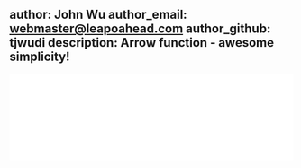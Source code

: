 author: John Wu
author_email: webmaster@leapoahead.com
author_github: tjwudi
description: Arrow function - awesome simplicity!
---

<iframe height='154' scrolling='no' src='//codepen.io/tjwudi/embed/RPKqbq/?height=154&theme-id=15620&default-tab=js' frameborder='no' allowtransparency='true' allowfullscreen='true' style='width: 100%;'>See the Pen <a href='http://codepen.io/tjwudi/pen/RPKqbq/'>RPKqbq</a> by John Wu (<a href='http://codepen.io/tjwudi'>@tjwudi</a>) on <a href='http://codepen.io'>CodePen</a>.
</iframe>